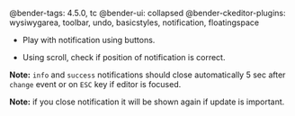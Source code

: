 @bender-tags: 4.5.0, tc
@bender-ui: collapsed
@bender-ckeditor-plugins: wysiwygarea, toolbar, undo, basicstyles, notification, floatingspace

* Play with notification using buttons.

* Using scroll, check if position of notification is correct.

**Note:** `info` and `success` notifications should close automatically 5 sec after `change` event or on `ESC` key if editor is focused.

**Note:** if you close notification it will be shown again if update is important.